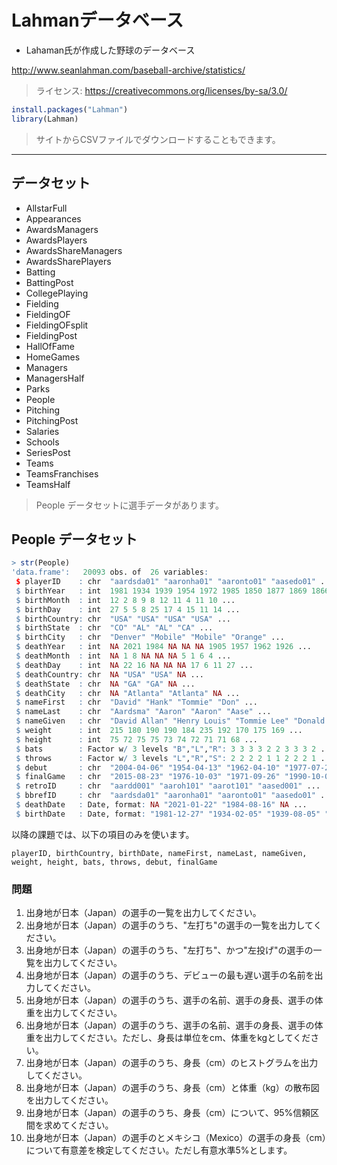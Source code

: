 # Lahmanデータベース

* Lahaman氏が作成した野球のデータベース

http://www.seanlahman.com/baseball-archive/statistics/

> ライセンス: https://creativecommons.org/licenses/by-sa/3.0/

```r
install.packages("Lahman")
library(Lahman)
```

> サイトからCSVファイルでダウンロードすることもできます。

---

## データセット

* AllstarFull
* Appearances
* AwardsManagers
* AwardsPlayers
* AwardsShareManagers
* AwardsSharePlayers
* Batting
* BattingPost
* CollegePlaying
* Fielding
* FieldingOF
* FieldingOFsplit
* FieldingPost
* HallOfFame
* HomeGames
* Managers
* ManagersHalf
* Parks
* People
* Pitching
* PitchingPost
* Salaries
* Schools
* SeriesPost
* Teams
* TeamsFranchises
* TeamsHalf

> People データセットに選手データがあります。

## People データセット

```r
> str(People)
'data.frame':	20093 obs. of  26 variables:
 $ playerID    : chr  "aardsda01" "aaronha01" "aaronto01" "aasedo01" ...
 $ birthYear   : int  1981 1934 1939 1954 1972 1985 1850 1877 1869 1866 ...
 $ birthMonth  : int  12 2 8 9 8 12 11 4 11 10 ...
 $ birthDay    : int  27 5 5 8 25 17 4 15 11 14 ...
 $ birthCountry: chr  "USA" "USA" "USA" "USA" ...
 $ birthState  : chr  "CO" "AL" "AL" "CA" ...
 $ birthCity   : chr  "Denver" "Mobile" "Mobile" "Orange" ...
 $ deathYear   : int  NA 2021 1984 NA NA NA 1905 1957 1962 1926 ...
 $ deathMonth  : int  NA 1 8 NA NA NA 5 1 6 4 ...
 $ deathDay    : int  NA 22 16 NA NA NA 17 6 11 27 ...
 $ deathCountry: chr  NA "USA" "USA" NA ...
 $ deathState  : chr  NA "GA" "GA" NA ...
 $ deathCity   : chr  NA "Atlanta" "Atlanta" NA ...
 $ nameFirst   : chr  "David" "Hank" "Tommie" "Don" ...
 $ nameLast    : chr  "Aardsma" "Aaron" "Aaron" "Aase" ...
 $ nameGiven   : chr  "David Allan" "Henry Louis" "Tommie Lee" "Donald William" ...
 $ weight      : int  215 180 190 190 184 235 192 170 175 169 ...
 $ height      : int  75 72 75 75 73 74 72 71 71 68 ...
 $ bats        : Factor w/ 3 levels "B","L","R": 3 3 3 3 2 2 3 3 3 2 ...
 $ throws      : Factor w/ 3 levels "L","R","S": 2 2 2 2 1 1 2 2 2 1 ...
 $ debut       : chr  "2004-04-06" "1954-04-13" "1962-04-10" "1977-07-26" ...
 $ finalGame   : chr  "2015-08-23" "1976-10-03" "1971-09-26" "1990-10-03" ...
 $ retroID     : chr  "aardd001" "aaroh101" "aarot101" "aased001" ...
 $ bbrefID     : chr  "aardsda01" "aaronha01" "aaronto01" "aasedo01" ...
 $ deathDate   : Date, format: NA "2021-01-22" "1984-08-16" NA ...
 $ birthDate   : Date, format: "1981-12-27" "1934-02-05" "1939-08-05" "1954-09-08" ...
```

以降の課題では、以下の項目のみを使います。

```
playerID, birthCountry, birthDate, nameFirst, nameLast, nameGiven, weight, height, bats, throws, debut, finalGame
```

### 問題

1. 出身地が日本（Japan）の選手の一覧を出力してください。
1. 出身地が日本（Japan）の選手のうち、"左打ち"の選手の一覧を出力してください。
1. 出身地が日本（Japan）の選手のうち、"左打ち"、かつ"左投げ"の選手の一覧を出力してください。 
1. 出身地が日本（Japan）の選手のうち、デビューの最も遅い選手の名前を出力してください。
1. 出身地が日本（Japan）の選手のうち、選手の名前、選手の身長、選手の体重を出力してください。
1. 出身地が日本（Japan）の選手のうち、選手の名前、選手の身長、選手の体重を出力してください。ただし、身長は単位をcm、体重をkgとしてください。
1. 出身地が日本（Japan）の選手のうち、身長（cm）のヒストグラムを出力してください。
1. 出身地が日本（Japan）の選手のうち、身長（cm）と体重（kg）の散布図を出力してください。
1. 出身地が日本（Japan）の選手のうち、身長（cm）について、95%信頼区間を求めてください。
1. 出身地が日本（Japan）の選手のとメキシコ（Mexico）の選手の身長（cm）について有意差を検定してください。ただし有意水準5%とします。
